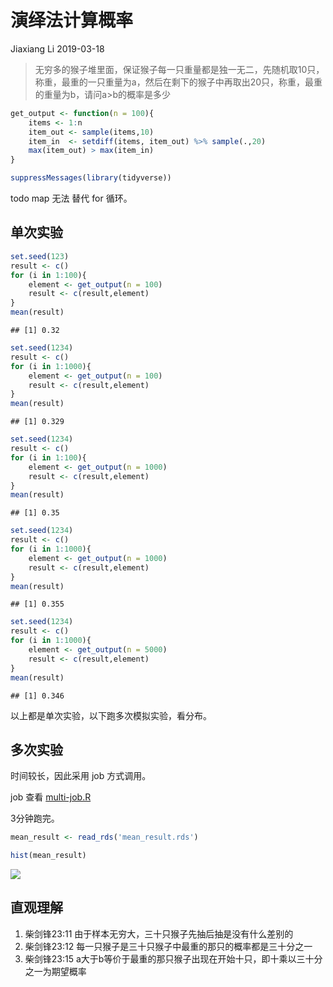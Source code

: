 演绎法计算概率
================
Jiaxiang Li
2019-03-18

> 无穷多的猴子堆里面，保证猴子每一只重量都是独一无二，先随机取10只，称重，最重的一只重量为a，然后在剩下的猴子中再取出20只，称重，最重的重量为b，请问a\>b的概率是多少

``` r
get_output <- function(n = 100){
    items <- 1:n
    item_out <- sample(items,10)
    item_in  <- setdiff(items, item_out) %>% sample(.,20)
    max(item_out) > max(item_in)
}
```

``` r
suppressMessages(library(tidyverse))
```

todo map 无法 替代 for 循环。

## 单次实验

``` r
set.seed(123)
result <- c()
for (i in 1:100){
    element <- get_output(n = 100)
    result <- c(result,element)
}
mean(result)
```

    ## [1] 0.32

``` r
set.seed(1234)
result <- c()
for (i in 1:1000){
    element <- get_output(n = 100)
    result <- c(result,element)
}
mean(result)
```

    ## [1] 0.329

``` r
set.seed(1234)
result <- c()
for (i in 1:100){
    element <- get_output(n = 1000)
    result <- c(result,element)
}
mean(result)
```

    ## [1] 0.35

``` r
set.seed(1234)
result <- c()
for (i in 1:1000){
    element <- get_output(n = 1000)
    result <- c(result,element)
}
mean(result)
```

    ## [1] 0.355

``` r
set.seed(1234)
result <- c()
for (i in 1:1000){
    element <- get_output(n = 5000)
    result <- c(result,element)
}
mean(result)
```

    ## [1] 0.346

以上都是单次实验，以下跑多次模拟实验，看分布。

## 多次实验

时间较长，因此采用 job 方式调用。

job 查看 [multi-job.R](multi-job.R)

3分钟跑完。

``` r
mean_result <- read_rds('mean_result.rds')
```

``` r
hist(mean_result)
```

![](prob-deduction_files/figure-gfm/unnamed-chunk-9-1.png)<!-- -->

## 直观理解

1.  柴剑锋23:11 由于样本无穷大，三十只猴子先抽后抽是没有什么差别的
2.  柴剑锋23:12 每一只猴子是三十只猴子中最重的那只的概率都是三十分之一
3.  柴剑锋23:15 a大于b等价于最重的那只猴子出现在开始十只，即十乘以三十分之一为期望概率
